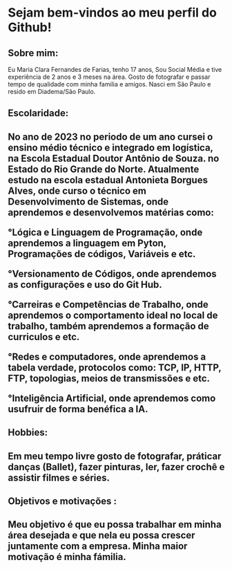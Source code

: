 <h1>Sejam bem-vindos ao meu perfil do Github!</h1> 

<h2>Sobre mim:</h2>

 Eu Maria Clara Fernandes de Farias, tenho 17 anos, Sou Social Média e tive experiência de 2 anos e 3 meses na área. Gosto de fotografar e passar tempo de qualidade com minha familia e amigos. Nasci em São Paulo e resido em Diadema/São Paulo.

<h2>Escolaridade:<h2>
No ano de 2023 no periodo de um ano cursei o ensino médio técnico e integrado em logística, na Escola Estadual Doutor Antônio de Souza. no Estado do Rio Grande do Norte.  
Atualmente estudo na escola estadual Antonieta Borgues Alves, onde curso o técnico em Desenvolvimento de Sistemas, onde aprendemos e desenvolvemos matérias como:

°Lógica e Linguagem de Programação, onde aprendemos a linguagem em Pyton, Programações de códigos, Variáveis e etc.

°Versionamento de Códigos, onde aprendemos as configurações e uso do Git Hub.

°Carreiras e Competências de Trabalho, onde aprendemos o comportamento ideal no local de trabalho, também aprendemos a formação de curriculos e etc.

°Redes e computadores, onde aprendemos a tabela verdade, protocolos como: TCP, IP, HTTP, FTP, topologias, meios de transmissões e etc.

°Inteligência Artificial, onde aprendemos como usufruir de forma benéfica a IA.

<h2>Hobbies:<h2> 
Em meu tempo livre gosto de fotografar, práticar danças (Ballet), fazer pinturas, ler, fazer crochê e assistir filmes e séries.

<h2>Objetivos e motivações :<h2>
Meu objetivo é que eu possa trabalhar em minha área desejada e que nela eu possa crescer juntamente com a empresa. Minha maior motivação é minha fámilia.









